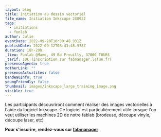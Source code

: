 ```yaml
---
layout: blog
title: Initiation au dessin vectoriel
file_name: Initiation Inkscape 280922
tags:
  - initiations
  - funlab
author: Julie
eventDate: 2022-09-28T18:00:48.931Z
publishDate: 2022-09-12T08:41:48.978Z
duration: 18h-20h
_lieu: Funlab @Mame, 49 Bd Preuilly, 37000 TOURS
_tarif: 10€ (inscription sur fabmanager.lafun.fr)
presenceAgenda: true
motherLink: ""
presenceActualites: false
bandeauInfo: true
youngFriendly: false
thumbnail: images/inkscape_large_training_image.png
visible: true
---
```

Les participants découvriront comment réaliser des images vectorielles à l'aide du logiciel Inkscape.
Ce logiciel est particulièrement utile lorsque l'on veut utiliser les machines 2D de notre fablab (brodeuse, découpe vinyle, découpe laser, etc)

**Pour s'inscrire, rendez-vous sur [fabmanager](https://fabmanager.lafun.fr)**